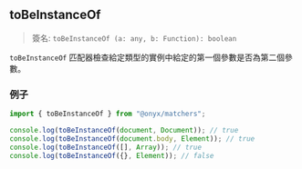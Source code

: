 ## toBeInstanceOf

> 簽名: `toBeInstanceOf (a: any, b: Function): boolean`

`toBeInstanceOf` 匹配器檢查給定類型的實例中給定的第一個參數是否為第二個參數。

### 例子

```ts
import { toBeInstanceOf } from "@onyx/matchers";

console.log(toBeInstanceOf(document, Document)); // true
console.log(toBeInstanceOf(document.body, Element)); // true
console.log(toBeInstanceOf([], Array)); // true
console.log(toBeInstanceOf({}, Element)); // false
```
